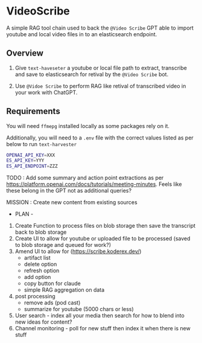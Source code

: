 # VideoScribe

A simple RAG tool chain used to back the `@Video Scribe` GPT able to import youtube and local video files in to an elasticsearch endpoint.

## Overview
1. Give `text-haveseter` a youtube or local file path to extract, transcribe and save to elasticsearch for retival by the `@Video Scribe` bot. 

2. Use `@Vidoe Scribe` to perform RAG like retival of transcribed video in your work with ChatGPT.

## Requirements
You will need `ffmepg` installed locally as some packages rely on it.

Additionally, you will need to a `.env` file with the correct values listed as per below to run `text-harvester`

```bash
OPENAI_API_KEY=XXX
ES_API_KEY=YYY
ES_API_ENDPOINT=ZZZ
```

TODO : Add some summary and action point extractions as per https://platform.openai.com/docs/tutorials/meeting-minutes. Feels like these belong in the GPT not as additional queries? 

MISSION : Create new content from existing sources

- PLAN -
1. Create Function to process files on blob storage then save the transcript back to blob storage
2. Create UI to allow for youtube or uploaded file to be processed (saved to blob storage and queued for work?)
3. Amend UI to allow for (https://scribe.koderex.dev/)
    -  artifact list
    -  delete option
    -  refresh option
    -  add option
    -  copy button for claude 
    -  simple RAG aggregation on data
4. post processing 
    - remove ads (pod cast)
    - summarize for youtube (5000 chars or less)
5. User search - index all your media then search for how to blend into new ideas for content? 
6. Channel monitoring - poll for new stuff then index it when there is new stuff

